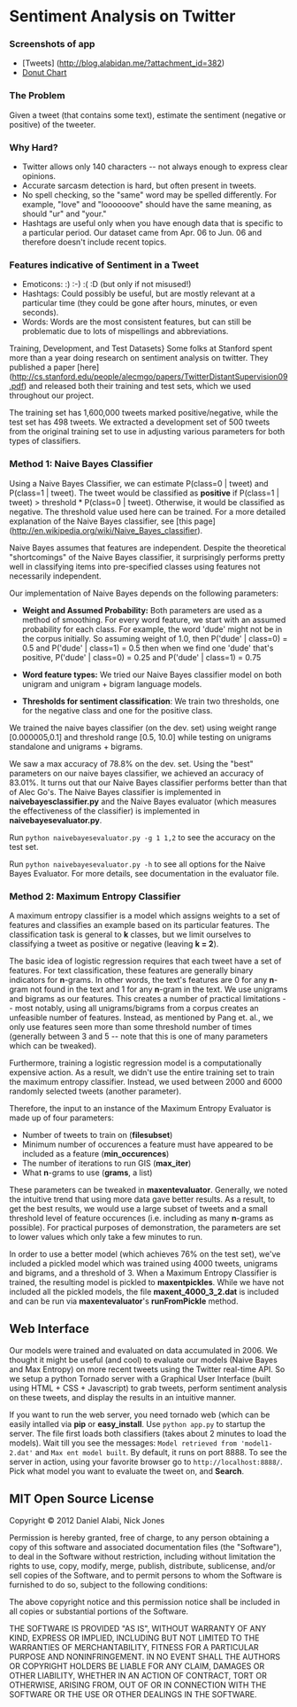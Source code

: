 Sentiment Analysis on Twitter
=============================

### Screenshots of app
* [Tweets] (http://blog.alabidan.me/?attachment_id=382)
* [Donut Chart](http://blog.alabidan.me/?attachment_id=383)

### The  Problem
Given a tweet (that contains some text), estimate the sentiment
(negative or positive) of the tweeter.

### Why Hard?  

* Twitter allows only 140 characters -- not always enough to express
clear opinions.
* Accurate sarcasm detection is hard, but often present in
tweets.
* No spell checking, so the "same" word may be spelled differently.
For example, "love" and "loooooove" should have the same meaning, as should
"ur" and "your." 
* Hashtags are useful only when you have enough data that is
specific to a particular period. 
Our dataset came from Apr. 06 to Jun. 06 and therefore doesn't 
include recent topics.
  
### Features indicative of Sentiment in a Tweet
 
* Emoticons: :) :-) :( :D (but only if not misused!)
* Hashtags: Could possibly be useful, but are 
mostly relevant at a particular time (they could be
gone after hours, minutes, or even seconds).
* Words: Words are the most consistent features, but can still
be problematic due to lots of mispellings and abbreviations.
  
Training, Development, and Test Datasets}
Some folks at Stanford spent more than a year doing
research on sentiment analysis on twitter. They published a 
paper [here] (http://cs.stanford.edu/people/alecmgo/papers/TwitterDistantSupervision09.pdf)
and released both their training and test sets, which we used
throughout our project. 
  
The training set has 1,600,000 tweets marked positive/negative, while
the test set has 498 tweets. We extracted a development set of 
500 tweets from the original training set to use in adjusting 
various parameters for both types of classifiers.
  
### Method 1: Naive Bayes Classifier
Using a Naive Bayes Classifier, we can
estimate P(class=0 | tweet) and P(class=1 | tweet).
The tweet would be classified as **positive** if 
 P(class=1 | tweet) > threshold * P(class=0 | tweet). 
Otherwise, it would be classified as negative. 
The threshold value used here can be trained. For a more
detailed explanation of the Naive Bayes classifier, see
[this page] (http://en.wikipedia.org/wiki/Naive_Bayes_classifier).
  
Naive Bayes assumes that features are independent.
Despite the theoretical "shortcomings" of the Naive Bayes
classifier, it surprisingly performs pretty well in classifying
items into pre-specified classes
using features not necessarily independent. 

Our implementation of Naive Bayes depends on the following
parameters:
  * **Weight and Assumed Probability:** Both parameters are used as a 
    method of smoothing.
    For every word feature, we start with an assumed
    probability for each class.
    For example, the word 'dude' might not be in the corpus
    initially. So assuming weight of 1.0, then
    P('dude' | class=0) = 0.5 and 
    P('dude' | class=1) = 0.5 then 
    when we find one 'dude' that's positive,
    P('dude' | class=0) = 0.25 and 
    P('dude' | class=1) = 0.75

  * **Word feature types:** We tried our Naive Bayes
    classifier model on both unigram and unigram + bigram
    language models.
     
  * **Thresholds for sentiment classification**:
     We train two thresholds, one for the negative class and
     one for the positive class.

We trained the naive bayes classifier (on the dev. set) using weight range
[0.000005,0.1] and
threshold range [0.5, 10.0]
while testing on unigrams standalone and unigrams + bigrams. 

We saw a max accuracy of 78.8% on the dev. set. 
Using the "best"
parameters on our naive bayes classifier, we achieved an accuracy
of 83.01%. It turns out that our Naive Bayes classifier
performs better than that of Alec Go's. The Naive Bayes
classifier is implemented in 
**naivebayesclassifier.py** and the Naive Bayes
evaluator (which measures the effectiveness of the 
classifier) is implemented in 
**naivebayesevaluator.py**. 
  
Run `python naivebayesevaluator.py -g 1 1,2` to see
the accuracy on the test set. 
  
Run `python naivebayesevaluator.py -h` to see all 
options for the Naive Bayes Evaluator. For more details, see 
documentation in the evaluator file.
  
### Method 2: Maximum Entropy Classifier
  A maximum entropy classifier is a model which assigns weights to a set of
  features and classifies an example based on its particular features.
  The classification task is general to **k** classes, but we limit
  ourselves to classifying a tweet as positive or negative (leaving
  **k = 2**). 
  
  The basic idea of logistic regression requires that each tweet have
  a set of features. For text classification, these features are
  generally binary indicators for **n**-grams. In other words, the text's
  features are 0 for any **n**-gram not found in the text and 1 for
  any **n**-gram in the text. We use unigrams and bigrams
  as our features. This creates a number of practical limitations --
  most notably, using all unigrams/bigrams from a corpus creates 
  an unfeasible number of features. Instead, as mentioned by
  Pang et. al., we only use features seen more than some threshold number
  of times (generally between 3 and 5 -- note that this is one of 
  many parameters which can be tweaked). 
  
  Furthermore, training a logistic regression model is a computationally
  expensive action. As a result, we didn't use the entire training
  set to train the maximum entropy classifier. Instead, we used 
  between 2000 and 6000 randomly selected tweets (another parameter). 
  
  Therefore, the input to an instance of the Maximum Entropy Evaluator
  is made up of four parameters:

   * Number of tweets to train on (**filesubset**)
   * Minimum number of occurences a feature must have appeared
   to be included as a feature (**min_occurences**)
   * The number of iterations to run GIS (**max_iter**)
   * What **n**-grams to use (**grams**, a list)
  
  These parameters can be tweaked in **maxentevaluator**. Generally,
  we noted the intuitive trend that using more data gave better results.
  As a result, to get the best results, we would use a large subset
  of tweets and a small threshold  level of feature occurences 
  (i.e. including as many **n**-grams as possible). For practical purposes
  of demonstration, the parameters are set to lower values which only take
  a few minutes to run. 
  
  In order to use a better model (which achieves 76% on the test set),
  we've included a pickled model
  which was trained using 4000 tweets, unigrams and bigrams, and 
  a threshold of 3. When a Maximum Entropy Classifier is trained, the 
  resulting model is pickled to **maxentpickles**. While we
  have not included all the pickled models, the file 
  **maxent_4000_3_2.dat** is included and can be run via 
  **maxentevaluator**'s **runFromPickle** method. 
  

  
## Web Interface
  Our models were trained and evaluated
  on data accumulated in 2006. We thought it might be useful
  (and cool)
  to evaluate our models (Naive Bayes and Max Entropy)
  on more recent tweets using the 
  Twitter real-time API. So we setup a python Tornado
  server with a Graphical User Interface (built using
  HTML + CSS + Javascript) to grab tweets, perform
  sentiment analysis on these tweets, and display
  the results in an intuitive manner. 
  
  If you want to run the web server, you need
  tornado web (which can be easily intalled via 
  **pip** or **easy_install**. Use `python app.py` to startup the server. The file
  first loads both classifiers (takes about 2 minutes to load
  the models). Wait
  till you see the messages: `Model retrieved from 'model1-2.dat'` and `Max ent model built`. By 
  default, it runs on port 8888. To see the server in 
  action, using your favorite browser go to
  `http://localhost:8888/`. Pick what model you want
  to evaluate the tweet on, and **Search**.
  

MIT Open Source License
-----------------------
Copyright © 2012 Daniel Alabi, Nick Jones

Permission is hereby granted, free of charge, to any person obtaining a copy of this software and associated documentation files (the "Software"), to deal in the Software without restriction, including without limitation the rights to use, copy, modify, merge, publish, distribute, sublicense, and/or sell copies of the Software, and to permit persons to whom the Software is furnished to do so, subject to the following conditions:

The above copyright notice and this permission notice shall be included in all copies or substantial portions of the Software.

THE SOFTWARE IS PROVIDED "AS IS", WITHOUT WARRANTY OF ANY KIND, EXPRESS OR IMPLIED, INCLUDING BUT NOT LIMITED TO THE WARRANTIES OF MERCHANTABILITY, FITNESS FOR A PARTICULAR PURPOSE AND NONINFRINGEMENT. IN NO EVENT SHALL THE AUTHORS OR COPYRIGHT HOLDERS BE LIABLE FOR ANY CLAIM, DAMAGES OR OTHER LIABILITY, WHETHER IN AN ACTION OF CONTRACT, TORT OR OTHERWISE, ARISING FROM, OUT OF OR IN CONNECTION WITH THE SOFTWARE OR THE USE OR OTHER DEALINGS IN THE SOFTWARE.